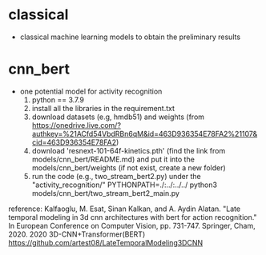 

# classical
- classical machine learning models to obtain the preliminary results

# cnn_bert 
-  one potential model for activity recognition
    1. python   ==  3.7.9
    2. install all the libraries in the requirement.txt
    3. download datasets (e.g, hmdb51) and weights (from https://onedrive.live.com/?authkey=%21ACfd54VbdRBn6qM&id=463D936354E78FA2%21107&cid=463D936354E78FA2)
    4. download 'resnext-101-64f-kinetics.pth' (find the link from models/cnn_bert/README.md) and put it into the models/cnn_bert/weights (if not exist, create a new folder)
    5. run the code (e.g., two_stream_bert2.py) under the "activity_recognition/"
         PYTHONPATH=./:../:../../ python3 models/cnn_bert/two_stream_bert2_main.py
    
        
    
    
    
reference:
    Kalfaoglu, M. Esat, Sinan Kalkan, and A. Aydin Alatan. "Late temporal modeling in 3d cnn architectures with bert for action recognition." In European Conference on Computer Vision, pp. 731-747. Springer, Cham, 2020.
    2020
    3D-CNN+Transformer(BERT)
    https://github.com/artest08/LateTemporalModeling3DCNN



